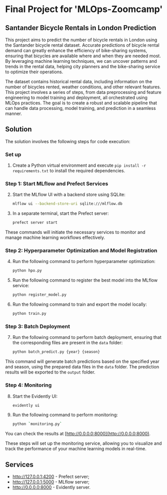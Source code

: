 # Final Project for 'MLOps-Zoomcamp'

## Santander Bicycle Rentals in London Prediction
This project aims to predict the number of bicycle rentals in London using the Santander bicycle rental dataset. Accurate predictions of bicycle rental demand can greatly enhance the efficiency of bike-sharing systems, ensuring that bicycles are available where and when they are needed most. By leveraging machine learning techniques, we can uncover patterns and trends in the rental data, helping city planners and the bike-sharing service to optimize their operations.

The dataset contains historical rental data, including information on the number of bicycles rented, weather conditions, and other relevant features. This project involves a series of steps, from data preprocessing and feature engineering to model training and deployment, all orchestrated using MLOps practices. The goal is to create a robust and scalable pipeline that can handle data processing, model training, and prediction in a seamless manner.

## Solution

The solution involves the following steps for code execution:

### Set up

1. Create a Python virtual environment and execute `pip install -r requirements.txt` to install the required dependencies.

### Step 1: Start MLflow and Prefect Services

2. Start the MLflow UI with a backend store using SQLite:
    ```sh
    mlflow ui --backend-store-uri sqlite:///mlflow.db
    ```

3. In a separate terminal, start the Prefect server:
    ```sh
    prefect server start
    ```
These commands will initiate the necessary services to monitor and manage machine learning workflows effectively.

### Step 2: Hyperparameter Optimization and Model Registration

4. Run the following command to perform hyperparameter optimization:
    ```sh
    python hpo.py
    ```

5. Run the following command to register the best model into the MLflow service:
    ```sh
    python register_model.py
    ```

6. Run the following command to train and export the model locally:
    ```sh
    python train.py
    ```

### Step 3: Batch Deployment

7. Run the following command to perform batch deployment, ensuring that the corresponding files are present in the `data` folder:
    ```sh
    python batch_predict.py {year} {season}
    ```

This command will generate batch predictions based on the specified year and season, using the prepared data files in the `data` folder. The prediction results will be exported to the `output` folder.

### Step 4: Monitoring

8. Start the Evidently UI:
    ```sh
    evidently ui
    ```

9. Run the following command to perform monitoring:
    ```sh
    python `monitoring.py`
    ```

You can check the results at [http://0.0.0.0:8000](http://0.0.0.0:8000).

These steps will set up the monitoring service, allowing you to visualize and track the performance of your machine learning models in real-time.


## Services
- http://127.0.0.1:4200 - Prefect server;
- http://127.0.0.1:5000 - MLflow server;
- http://0.0.0.0:8000 - Evidently server.


